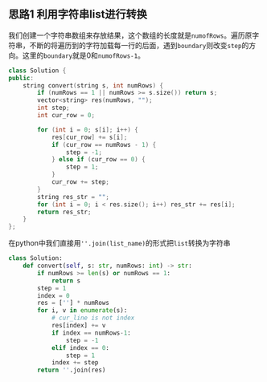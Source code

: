 ## 思路1 利用字符串list进行转换

我们创建一个字符串数组来存放结果，这个数组的长度就是`numofRows`。遍历原字符串，不断的将遍历到的字符加载每一行的后面，遇到`boundary`则改变`step`的方向。这里的`boundary`就是0和`numofRows-1`。

```cpp
class Solution {
public:
    string convert(string s, int numRows) {
        if (numRows == 1 || numRows >= s.size()) return s;
        vector<string> res(numRows, "");
        int step;
        int cur_row = 0;

        for (int i = 0; s[i]; i++) {
            res[cur_row] += s[i];
            if (cur_row == numRows - 1) {
                step = -1;
            } else if (cur_row == 0) {
                step = 1;
            }
            cur_row += step;
        }
        string res_str = "";
        for (int i = 0; i < res.size(); i++) res_str += res[i];
        return res_str;
    }
};
```

在python中我们直接用`''.join(list_name)`的形式把`list`转换为字符串

```py
class Solution:
    def convert(self, s: str, numRows: int) -> str:
        if numRows >= len(s) or numRows == 1:
            return s
        step = 1
        index = 0
        res = [''] * numRows
        for i, v in enumerate(s):
            # cur_line is not index
            res[index] += v
            if index == numRows-1:
                step = -1
            elif index == 0:
                step = 1
            index += step
        return ''.join(res)
```
